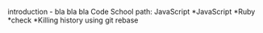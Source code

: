 introduction - bla bla bla
Code School path: JavaScript
 *JavaScript
 *Ruby
 *check
 *Killing history using git rebase